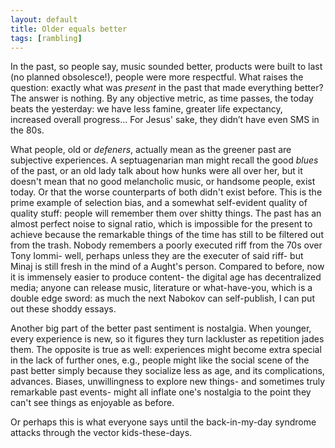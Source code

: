 ```yaml
---
layout: default
title: Older equals better
tags: [rambling]
---
```


In the past, so people say, music sounded better, products were built to last (no planned obsolesce!), people were more respectful. What raises the question: exactly what was _present_ in the past that made everything better? The answer is nothing. By any objective metric, as time passes, the today beats the yesterday: we have less famine, greater life expectancy, increased overall progress... For Jesus' sake, they didn’t have even SMS in the 80s.

What people, old or _defeners_, actually mean as the greener past are subjective experiences. A septuagenarian man might recall the good _blues_ of the past, or an old lady talk about how hunks were all over her, but it doesn't mean that no good melancholic music, or handsome people, exist today. Or that the worse counterparts of both didn't exist before. This is the prime example of selection bias, and a somewhat self-evident quality of quality stuff: people will remember them over shitty things. The past has an almost perfect noise to signal ratio, which is impossible for the present to achieve because the remarkable things of the time has still to be filtered out from the trash. Nobody remembers a poorly executed riff from the 70s over Tony Iommi- well, perhaps unless they are the executer of said riff- but Minaj is still fresh in the mind of a Aught's person. Compared to before, now it is immensely easier to produce content- the digital age has decentralized media; anyone can release music, literature or what-have-you, which is a double edge sword: as much the next Nabokov can self-publish, I can put out these shoddy essays.

Another big part of the better past sentiment is nostalgia. When younger, every experience is new, so it figures they turn lackluster as repetition jades them. The opposite is true as well: experiences might become extra special in the lack of further ones, e.g., people might like the social scene of the past better simply because they socialize less as age, and its complications, advances. Biases, unwillingness to explore new things- and sometimes truly remarkable past events- might all inflate one's nostalgia to the point they can't see things as enjoyable as before.

Or perhaps this is what everyone says until the back-in-my-day syndrome attacks through the vector kids-these-days.
